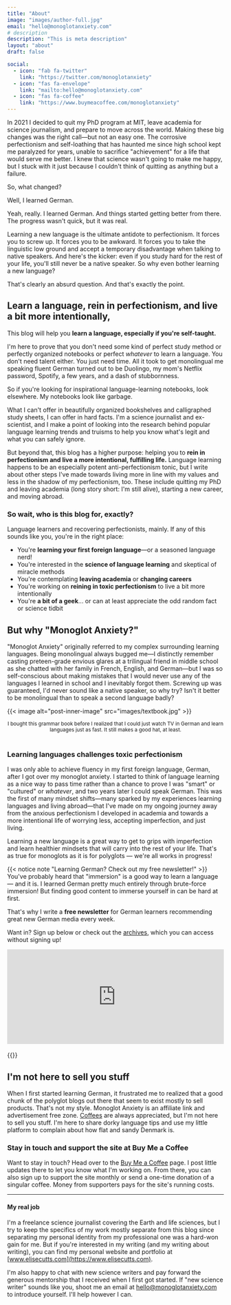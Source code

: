```yaml
---
title: "About"
image: "images/author-full.jpg"
email: "hello@monoglotanxiety.com"
# description
description: "This is meta description"
layout: "about"
draft: false

social:
  - icon: "fab fa-twitter"
    link: "https://twitter.com/monoglotanxiety"
  - icon: "fas fa-envelope"
    link: "mailto:hello@monoglotanxiety.com"
  - icon: "fas fa-coffee"
    link: "https://www.buymeacoffee.com/monoglotanxiety"
---
```



In 2021 I decided to quit my PhD program at MIT, leave academia for science journalism, and prepare to move across the world. Making these big changes was the right call—but not an easy one. The corrosive perfectionism and self-loathing that has haunted me since high school kept me paralyzed for years, unable to sacrifice "achievement" for a life that would serve me better. I knew that science wasn't going to make me happy, but I stuck with it just because I couldn't think of quitting as anything but a failure.

So, what changed? 

Well, I learned German. 

Yeah, really. I learned German. And things started getting better from there. The progress wasn't quick, but it was real. 

Learning a new language is the ultimate antidote to perfectionism. It forces you to screw up. It forces you to be awkward. It forces you to take the linguistic low ground and accept a temporary disadvantage when talking to native speakers. And here's the kicker: even if you study hard for the rest of your life, you'll still never be a native speaker. So why even bother learning a new language?

That's clearly an absurd question. And that's exactly the point.

## Learn a language, rein in perfectionism, and live a bit more intentionally,

This blog will help you **learn a language, especially if you're self-taught.** 

I'm here to prove that you don't need some kind of perfect study method or perfectly organized notebooks or perfect *whatever* to learn a language. You don't need talent either. You just need time. All it took to get monolingual me speaking fluent German turned out to be Duolingo, my mom's Netflix password, Spotify, a few years, and a dash of stubbornness.

So if you're looking for inspirational language-learning notebooks, look elsewhere. My notebooks look like garbage.

What I can't offer in beautifully organized bookshelves and calligraphed study sheets, I can offer in hard facts. I'm a science journalist and ex-scientist, and I make a point of looking into the research behind popular language learning trends and truisms to help you know what's legit and what you can safely ignore.

But beyond that, this blog has a higher purpose: helping you to **rein in perfectionism and live a more intentional, fulfilling life.** Language learning happens to be an especially potent anti-perfectionism tonic, but I write about other steps I've made towards living more in line with my values and less in the shadow of my perfectionism, too. These include quitting my PhD and leaving  academia (long story short: I'm still alive), starting a new career, and moving abroad. 

### So wait, who is this blog for, exactly?

Language learners and recovering perfectionists, mainly. If any of this sounds like you, you're in the right place:

* You're **learning your first foreign language**—or a seasoned language nerd!
* You're interested in the **science of language learning** and skeptical of miracle methods
* You're contemplating **leaving academia** or **changing careers** 
* You're working on **reining in toxic perfectionism** to live a bit more intentionally
* You're **a bit of a geek**... or can at least appreciate the odd random fact or science tidbit

## But why "Monoglot Anxiety?"

"Monoglot Anxiety" originally referred to my complex surrounding learning languages. Being monolingual always bugged me—I distinctly remember casting preteen-grade envious glares at a trilingual friend in middle school as she chatted with her family in French, English, and German—but I was so self-conscious about making mistakes that I would never use any of the languages I learned in school and I inevitably forgot them. Screwing up was guaranteed, I'd never sound like a native speaker, so why try? Isn't it better to be monolingual than to speak a second language badly?

{{< image alt="post-inner-image" src="images/textbook.jpg" >}}
<center><small>I bought this grammar book before I realized that I could just watch TV in German and learn languages just as fast. It still makes a good hat, at least. </small></center><br>

### Learning languages challenges toxic perfectionism

I was only able to achieve fluency in my first foreign language, German, after I got over my monoglot anxiety. I started to think of language learning as a nice way to pass time rather than a chance to prove I was "smart" or "cultured" or *whatever*, and two years later I could speak German. This was the first of many mindset shifts—many sparked by my experiences learning languages and living abroad—that I've made on my ongoing journey away from the anxious perfectionism I developed in academia and towards a more intentional life of worrying less, accepting imperfection, and just living.

Learning a new language is a great way to get to grips with imperfection and learn healthier mindsets that will carry into the rest of your life. That's as true for monoglots as it is for polyglots — we're all works in progress!

{{< notice note "Learning German? Check out my free newsletter!" >}}
You've probably heard that "immersion" is a good way to learn a language — and it is. I learned German pretty much entirely through brute-force immersion! But finding good content to immerse yourself in can be hard at first. 

That's why I write a **free newsletter** for German learners recommending great new German media every week. 

Want in? Sign up below or check out the [archives](https://buttondown.email/monoglotanxiety), which you can access without signing up!

<iframe
scrolling="no"
style="width:100%!important;height:220px;border:none;padding-bottom:0px;margin-bottom:0px;"
src="https://buttondown.email/monoglotanxiety?as_embed=true"
></iframe><br /><br />
{{</ notice >}}

## I'm not here to sell you stuff

When I first started learning German, it frustrated me to realized that a good chunk of the polyglot blogs out there that seem to exist mostly to sell products. That's not my style. Monoglot Anxiety is an affiliate link and advertisement free zone. [Coffees](https://www.buymeacoffee.com/monoglotanxiety) are always appreciated, but I'm not here to sell you stuff. I'm here to share dorky language tips and use my little platform to complain about how flat and sandy Denmark is.

### Stay in touch and support the site at Buy Me a Coffee
Want to stay in touch? Head over to the [Buy Me a Coffee](https://www.buymeacoffee.com/monoglotanxiety) page. I post little updates there to let you know what I'm working on. From there, you can also sign up to support the site monthly or send a one-time donation of a singular coffee. Money from supporters pays for the site's running costs.

<container id="coffee">
<script type="text/javascript" src="https://cdnjs.buymeacoffee.com/1.0.0/button.prod.min.js" style="text-align:left;" data-name="bmc-button" data-slug="monoglotanxiety" data-color="#FFDD00" data-emoji=""  data-font="Cookie" data-text="Buy me a coffee" data-outline-color="#000000" data-a-color="#000000" data-font-color="#000000" data-coffee-color="#ffffff" "></script>
</container>

<hr>

#### My real job

I'm a freelance science journalist covering the Earth and life sciences, but I try to keep the specifics of my work mostly separate from this blog since separating my personal identity from my professional one was a hard-won gain for me. But if you're interested in my writing (and my writing about writing), you can find my personal website and portfolio at [www.elisecutts.com](https://www.elisecutts.com). 

I'm also happy to chat with new science writers and pay forward the generous mentorship that I received when I first got started. If "new science writer" sounds like you, shoot me an email at hello@monoglotanxiety.com to introduce yourself. I'll help however I can.